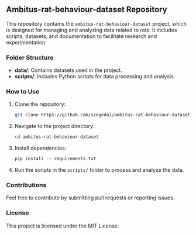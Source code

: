 ## Ambitus-rat-behaviour-dataset Repository

This repository contains the `ambitus-rat-behaviour-dataset` project, which is designed for managing and analyzing data related to rats. It includes scripts, datasets, and documentation to facilitate research and experimentation.

### Folder Structure
- **data/**: Contains datasets used in the project.
- **scripts/**: Includes Python scripts for data processing and analysis.

### How to Use
1. Clone the repository:
    ```bash
    git clone https://github.com/szegedai/ambitus-rat-behaviour-dataset.git
    ```
2. Navigate to the project directory:
    ```bash
    cd ambitus-rat-behaviour-dataset
    ```
3. Install dependencies:
    ```bash
    pip install -r requirements.txt
    ```
4. Run the scripts in the `scripts/` folder to process and analyze the data.

### Contributions
Feel free to contribute by submitting pull requests or reporting issues.

### License
This project is licensed under the MIT License.
